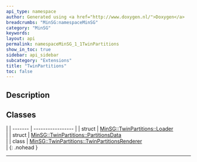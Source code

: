 ```yaml
---
api_type: namespace
author: Generated using <a href="http://www.doxygen.nl/">Doxygen</a>
breadcrumbs: "MinSG:namespaceMinSG"
category: "MinSG"
keywords: 
layout: api
permalink: namespaceMinSG_1_1TwinPartitions
show_in_toc: true
sidebar: api_sidebar
subcategory: "Extensions"
title: "TwinPartitions"
toc: false
---
```


## Description





## Classes

|
| ------- | ----------------- |
| struct | [MinSG::TwinPartitions::Loader](structMinSG_1_1TwinPartitions_1_1Loader) <br/>  |
| struct | [MinSG::TwinPartitions::PartitionsData](structMinSG_1_1TwinPartitions_1_1PartitionsData) <br/>  |
| class | [MinSG::TwinPartitions::TwinPartitionsRenderer](classMinSG_1_1TwinPartitions_1_1TwinPartitionsRenderer) <br/>  |
{: .nohead }


-------------------------------------------------------------------


